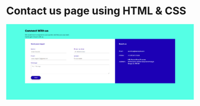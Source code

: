 # Contact us page using HTML & CSS

![alt text](https://github.com/Vivek223224/Contact-us-Page/blob/master/Contact-us-Page.png)
